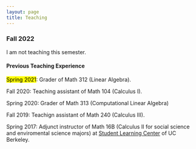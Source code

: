 ```yaml
---
layout: page
title: Teaching
---
```

### Fall 2022

I am not teaching this semester.

#### Previous Teaching Experience

<mark>Spring 2021</mark>: Grader of Math 312 (Linear Algebra).

Fall 2020: Teaching assistant of Math 104 (Calculus I).

Spring 2020: Grader of Math 313 (Computational Linear Algebra)

Fall 2019: Teachign assistant of Math 240 (Calculus III).

Spring 2017: Adjunct instructor of Math 16B (Calculus II for social science and enviromental science majors) at [Student Learning Center](https://slc.berkeley.edu) of UC Berkeley.


